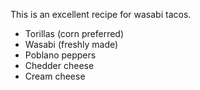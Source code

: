 This is an excellent recipe for wasabi tacos.

- Torillas (corn preferred)
- Wasabi (freshly made)
- Poblano peppers
- Chedder cheese
- Cream cheese

